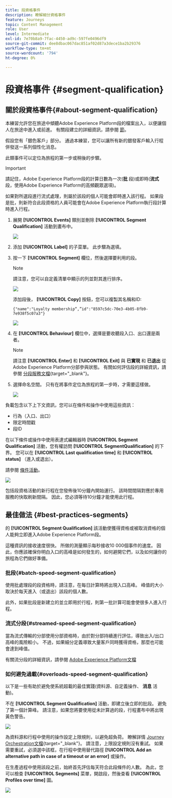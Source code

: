 ```yaml
---
title: 段資格事件
description: 瞭解細分資格事件
feature: Journeys
topic: Content Management
role: User
level: Intermediate
exl-id: 7e70b8a9-7fac-4450-ad9c-597fe0496df9
source-git-commit: dee8dbac067dac851af02d87a3dece1ba2b29376
workflow-type: tm+mt
source-wordcount: '794'
ht-degree: 0%

---
```


# 段資格事件 {#segment-qualification}

## 關於段資格事件{#about-segment-qualification}

本練習允許您在旅途中傾聽Adobe Experience Platform段的檔案出入，以便讓個人在旅途中進入或前進。 有關段建立的詳細資訊，請參閱 [節](../segment/about-segments.md)。

假設您有「銀色客戶」部分。 通過本練習，您可以讓所有新的銀發客戶輸入行程併發送一系列個性化消息。

此類事件可以定位為旅程的第一步或稍後的步驟。

>[!IMPORTANT]
>
>請記住，Adobe Experience Platform段的計算日數為一次(**批** 段)或即時(**流式** 段，使用Adobe Experience Platform的高頻觀眾選項)。
>
>如果對所選段進行流式處理，則屬於該段的個人可能會即時進入該行程。 如果段是批，則新符合此段資格的人員可能會在Adobe Experience Platform執行段計算時進入行程。


1. 展開 **[!UICONTROL Events]** 類別並刪除 **[!UICONTROL Segment Qualification]** 活動到畫布中。

   ![](assets/segment5.png)

1. 添加 **[!UICONTROL Label]** 的子菜單。 此步驟為選填。

1. 按一下 **[!UICONTROL Segment]** 欄位，然後選擇要利用的段。

   >[!NOTE]
   >
   >請注意，您可以自定義清單中顯示的列並對其進行排序。

   ![](assets/segment6.png)

   添加段後， **[!UICONTROL Copy]** 按鈕，您可以複製其名稱和ID:

   `{"name":"Loyalty membership“,”id":"8597c5dc-70e3-4b05-8fb9-7e938f5c07a3"}`

   ![](assets/segment-copy.png)

1. 在 **[!UICONTROL Behaviour]** 欄位中，選擇是要收聽段入口、出口還是兩者。

   >[!NOTE]
   >
   >請注意 **[!UICONTROL Enter]** 和 **[!UICONTROL Exit]** 與 **已實現** 和 **已退出** 從Adobe Experience Platform分部參與狀態。 有關如何評估段的詳細資訊，請參閱 [分段服務文檔](https://experienceleague.adobe.com/docs/experience-platform/segmentation/tutorials/evaluate-a-segment.html#interpret-segment-results){target=&quot;_blank&quot;}。

1. 選擇命名空間。 只有在將事件定位為旅程的第一步時，才需要這樣做。

   ![](assets/segment7.png)

負載包含以下上下文資訊，您可以在條件和操作中使用這些資訊：

* 行為（入口、出口）
* 限定時間戳
* 段ID

在以下條件或操作中使用表達式編輯器時 **[!UICONTROL Segment Qualification]** 活動，您有權訪問 **[!UICONTROL SegmentQualification]** 的下界。 您可以在 **[!UICONTROL Last qualification time]** 和 **[!UICONTROL status]** （進入或退出）。

請參閱 [條件活動](../building-journeys/condition-activity.md#about_condition)。

![](assets/segment8.png)

包括段資格活動的新行程在您發佈後10分鐘內開始運行。 該時間間隔對應於專用服務的快取刷新間隔。 因此，您必須等待10分鐘才能使用此行程。

## 最佳做法 {#best-practices-segments}

的 **[!UICONTROL Segment Qualification]** 該活動使獲得資格或被取消資格的個人能夠立即進入Adobe Experience Platform段。

這種資訊的接收速度很快。 所做的測量顯示每秒接收10 000個事件的速度。 因此，你應該確保你明白入口的高峰是如何發生的，如何避開它們，以及如何讓你的旅程為它們做好準備。

### 批段{#batch-speed-segment-qualification}

使用批處理段的段資格時，請注意，在每日計算時將出現入口高峰。 峰值的大小取決於每天進入（或退出）該段的個人數。

此外，如果批段是新建立的並立即用於行程，則第一批計算可能會使很多人進入行程。

### 流式分段{#streamed-speed-segment-qualification}

當為流式傳輸的分部使用分部資格時，由於對分部持續進行評估，導致出入/出口高峰的風險較小。 不過，如果細分定義導致大量客戶同時獲得資格，那麼也可能會達到峰值。

有關流分段的詳細資訊，請參閱 [Adobe Experience Platform文檔](https://experienceleague.adobe.com/docs/experience-platform/segmentation/api/streaming-segmentation.html#api)

### 如何避免過載{#overloads-speed-segment-qualification}

以下是一些有助於避免使系統超載的最佳實踐(資料源、自定義操作、 **消息** 活動)。

不在 **[!UICONTROL Segment Qualification]** 活動，即建立後立即的批段。 避免了第一個計算峰。 請注意，如果您將要使用從未計算過的段，行程畫布中將出現黃色警告。

![](assets/segment-error.png)

為資料源和行程中使用的操作設定上限規則，以避免超負荷。 瞭解詳情 [Journey Orchestration文檔](https://experienceleague.adobe.com/docs/journeys/using/working-with-apis/capping.html){target=&quot;_blank&quot;}。 請注意，上限設定規則沒有重試。 如果需要重試，必須選中該框，在行程中使用替代路徑 **[!UICONTROL Add an alternative path in case of a timeout or an error]** 或操作。

在生產過程中使用該段之前，始終首先評估每天符合此段條件的人數。 為此，您可以檢查 **[!UICONTROL Segments]** 菜單，開啟段，然後查看 **[!UICONTROL Profiles over time]** 圖。

![](assets/segment-overload.png)
